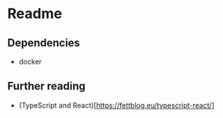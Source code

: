 # Readme

## Dependencies

-   docker

## Further reading

-   (TypeScript and React)[https://fettblog.eu/typescript-react/]
